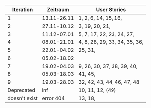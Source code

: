 |Iteration|Zeitraum|User Stories|
|-|-|-|
|1|13.11-26.11|1, 2, 6, 14, 15, 16, |
|2|27.11-10.12|3, 19, 20, 21, |
|3|11.12-07.01|5, 7, 17, 22, 23, 24, 27, |
|4|08.01-21.01|4, 8, 28, 29, 33, 34, 35, 36, |
|5|22.01-04.02|25, 31, |
|6|05.02-18.02||
|7|19.02-04.03|9, 26, 30, 37, 38, 39, 40, |
|8|05.03-18.03|41, 45, |
|9|19.03-28.03|32, 42, 43, 44, 46, 47, 48|
|Deprecated|inf|10, 11, 12, (49)|
|doesn't exist|error 404|13, 18, |

